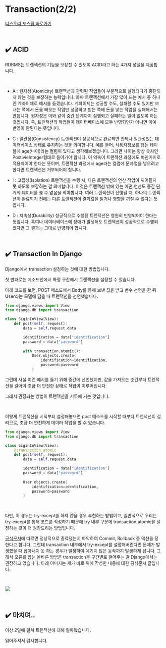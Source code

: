 # Transaction(2/2)

[티스토리 포스팅 바로가기](https://kyleeee.tistory.com/entry/TIL8-Transaction22)

<br>

## ✔️ ACID

RDBMS는 트랜잭션의 기능을 보장할 수 있도록 ACID라고 하는 4가지 성질을 제공합니다.

<br>

* A : 원자성(Atomicity)
트랜잭션과 관련된 작업들이 부분적으로 실행되다가 중단되지 않는 것을 보장하는 능력입니다.
아마 트랜잭션에서 가장 많이 드는 예시 중 하나인 계좌이체로 예시를 들겠습니다.
계좌이체는 성공할 수도, 실패할 수도 있지만 보내는 쪽에서 돈을 빼오는 작업만 성공하고 받는 쪽에 돈을 넣는 작업을 실패해서는 안됩니다.
원자성은 이와 같이 중간 단계까지 실행되고 실패하는 일이 없도록 하는 것입니다.
즉, 트랜잭션의 작업들이 데이터베이스에 모두 반영되던가 아니면 아예 반영이 안된다는 뜻입니다.

* C : 일관성(Consistency)
트랜잭션이 성공적으로 완료되면 언제나 일관성있는 데이터베이스 상태로 유지하는 것을 의미합니다.
예를 들어, 사용자정보를 담는 테이블에 age(나이)라는 컬럼이 있다고 생각해보겠습니다.
그러면 나이는 항상 숫자인 PostivieInteger형태로 들어가야 합니다.
이 약속이 트랜잭션 과정에도 마찬가지로 적용되어야 한다는 뜻이며, 트랜잭션 과정에서 age라는 컬럼에 문자열을 넣으려고 한다면 트랜잭션은 거부되어야 합니다.

* I : 고립성(Isolation)
트랜잭션을 수행 시, 다른 트랜잭션의 연산 작업이 끼어들지 못 하도록 보장하는 걸 의미합니다.
이것은 트랜잭션 밖에 있는 어떤 연산도 중간 단계의 데이터를 볼 수 없음을 의미합니다.
여러 트랜잭션이 진행될 때, 하나의 트랜잭션이 완료되기 전에는 다른 트랜잭션이 결과값을 읽거나 영향을 끼칠 수 없다는 뜻입니다.

* D : 지속성(Durability)
성공적으로 수행된 트랜잭션은 영원히 반영되어야 한다는 뜻입니다.
혹여나 데이터베이스에 장애가 발생해도 트랜잭션이 성공적으로 수행되었다면 그 결과는 그대로 반영되어 합니다.

<br>

## ✔️ Transaction In Django

Django에서 transaction 설정하는 것에 대한 방법입니다.

첫 번째로는 메소드안에서 특정 구간에서 트랜잭션을 설정할 수 있습니다.

아래 코드를 보면, POST 메소드에서 Body를 통해 보낸 값을 받고 변수 선언을 한 뒤 User라는 모델에 담을 때 트랜잭션을 선언했습니다.

```python
from django.views import View
from django.db import transaction

class SiginInView(View):
    def post(self, request):
        data = self.request.data

        identification = data["identification"]
        password = data["password"]
        
        with transaction.atomic():
            User.objects.create(
                identification=identification,
                password=password
            )
```


그런데 사실 이건 예시를 들기 위해 중간에 선언했지만, 값을 가져오는 순간부터 트랜잭션을 걸어야 조금 더 안전한 상태로 작업이 이루어집니다.

그래서 권장되는 방법이 트랜잭션을 서두에 거는 것입니다.


<br>


이렇게 트랜잭션을 시작부터 설정해놓으면 post 메소드를 시작할 때부터 트랜잭션이 걸리므로, 조금 더 안전하게 데이터 작업을 할 수 있습니다.


```python
from django.views import View
from django.db import transaction

class SiginInView(View):
    @transaction.atomic
    def post(self, request):
        data = self.request.data

        identification = data["identification"]
        password = data["password"]
        
        User.objects.create(
            identification=identification,
            password=password
        )
```
<br>

다만, 이 경우는 try-except를 하지 않을 경우 추천하는 방법이고, 일반적으로 우리는 try-except를 통해 코드를 작성하기 때문에 try 내부 구문에 transaction.atomic을 설정하는 것이 더 권장드리는 방법입니다.

[공식문서](https://docs.djangoproject.com/ko/4.0/topics/db/transactions/)에 따르면 정상적으로 종료됐는지 파악하여 Commit, Rollback 중 액션을 정한다고 합니다. 그런데 transaction 내부에서 try-except를 설정해버린다면 문제가 발생했을 때 잡아내지 못 하는 경우가 발생하여 예기치 않은 동작까지 발생하게 됩니다. 그래서 오류를 잡는 올바른 방법은 transaction을 구간별로 걸어주는 걸 Django에서는 권장하고 있습니다. 아래 이미지는 제가 바로 위에 작성한 내용에 대한 공식문서 글입니다. 

<br>

![](https://img1.daumcdn.net/thumb/R1280x0/?scode=mtistory2&fname=https%3A%2F%2Fblog.kakaocdn.net%2Fdn%2FdvX6CI%2FbtruRMTOdbi%2F2ILUeflZEg9TZOaP2fgYZ0%2Fimg.png)
 
<br>

## ✔️ 마치며..

이상 2일에 걸쳐 트랜잭션에 대해 알아봤습니다.



읽어주셔서 감사합니다.
